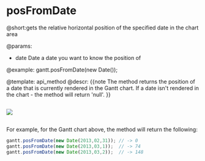 posFromDate
=============
@short:gets the relative horizontal position of the specified date in the chart area
	

@params:
- date	Date	a date you want to know the position of





@example:
gantt.posFromDate(new Date());

@template:	api_method
@descr:
{{note
The method returns the position of a date that is currently rendered in the Gantt chart. If a date isn't rendered in the chart - the method will return 'null'.
}}

<img style="padding-top:15px; padding-bottom:15px;" src="desktop/gantt_localized.png"/>

For example, for the Gantt chart above, the method will return the following:

~~~js
gantt.posFromDate(new Date(2013,02,31)); // -> 0
gantt.posFromDate(new Date(2013,03,1));  // -> 74
gantt.posFromDate(new Date(2013,03,2));  // -> 148
~~~ 
